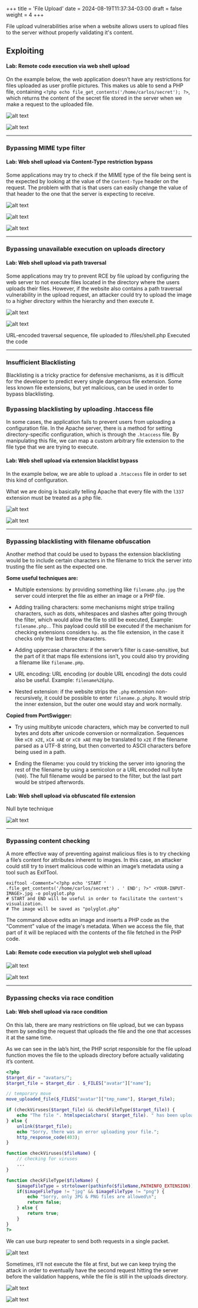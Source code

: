 +++
title = 'File Upload'
date = 2024-08-19T11:37:34-03:00
draft = false
weight = 4
+++

File upload vulnerabilities arise when a website allows users to upload files to the server without properly validating it's content.

## Exploiting

#### Lab: Remote code execution via web shell upload

On the example below, the web application doesn’t have any restrictions for files uploaded as user profile pictures. This makes us able to send a PHP file, containing `<?php echo file_get_contents('/home/carlos/secret'); ?>`, which returns the content of the secret file stored in the server when we make a request to the uploaded file.

![alt text](image.png)

![alt text](image-1.png)

---

### Bypassing MIME type filter

#### Lab: Web shell upload via Content-Type restriction bypass

Some applications may try to check if the MIME type of the file being sent is the expected by looking at the value of the `Content-Type` header on the request. The problem with that is that users can easily change the value of that header to the one that the server is expecting to receive.

![alt text](image-2.png)

![alt text](image-3.png)

![alt text](image-4.png)

---

### Bypassing unavailable execution on uploads directory

#### Lab: Web shell upload via path traversal

Some applications may try to prevent RCE by file upload by configuring the web server to not execute files located in the directory where the users uploads their files. However, if the website also contains a path traversal vulnerability in the upload request, an attacker could try to upload the image to a higher directory within the hierarchy and then execute it.

![alt text](image-5.png)

![alt text](image-6.png)

URL-encoded traversal sequence, file uploaded to /files/shell.php
Executed the code

---

### Insufficient Blacklisting

Blacklisting is a tricky practice for defensive mechanisms, as it is difficult for the developer to predict every single dangerous file extension. Some less known file extensions, but yet malicious, can be used in order to bypass blacklisting.

### Bypassing blacklisting by uploading .htaccess file

In some cases, the application fails to prevent users from uploading a configuration file. In the Apache server, there is a method for setting directory-specific configuration, which is through the `.htaccess` file. By manipulating this file, we can map a custom arbitrary file extension to the file type that we are trying to execute.

#### Lab: Web shell upload via extension blacklist bypass

In the example below, we are able to upload a `.htaccess` file in order to set this kind of configuration.

What we are doing is basically telling Apache that every file with the `l337` extension must be treated as a php file.

![alt text](image-7.png)

![alt text](image-8.png)

---

### Bypassing blacklisting with filename obfuscation

Another method that could be used to bypass the extension blacklisting would be to include certain characters in the filename to trick the server into trusting the file sent as the expected one.

**Some useful techniques are:**

- Multiple extensions: by providing something like `filename.php.jpg` the server could interpret the file as either an image or a PHP file.

- Adding trailing characters: some mechanisms might stripe trailing characters, such as dots, whitespaces and slashes after going through the filter, which would allow the file to still be executed, Example: `filename.php.`. This payload could still be executed if the mechanism for checking extensions considers `hp.` as the file extension, in the case it checks only the last three characters.

- Adding uppercase characters: if the server’s filter is case-sensitive, but the part of it that maps file extensions isn’t, you could also try providing a filename like `filename.pHp`.

- URL encoding: URL encoding (or double URL encoding) the dots could also be useful. Example: `filename%2Ephp`.

- Nested extension: if the website strips the `.php` extension non-recursively, it could be possible to enter `filename.p.phphp`. It would strip the inner extension, but the outer one would stay and work normally.

**Copied from PortSwigger:**

- Try using multibyte unicode characters, which may be converted to null bytes and dots after unicode conversion or normalization. Sequences like `xC0 x2E`, `xC4 xAE` or `xC0 xAE` may be translated to `x2E` if the filename parsed as a UTF-8 string, but then converted to ASCII characters before being used in a path.

- Ending the filename: you could try tricking the server into ignoring the rest of the filename by using a semicolon or a URL encoded null byte (`%00`). The full filename would be parsed to the filter, but the last part would be striped afterwords.

#### Lab: Web shell upload via obfuscated file extension

Null byte technique

![alt text](image-9.png)

---

### Bypassing content checking

A more effective way of preventing against malicious files is to try checking a file’s content for attributes inherent to images. In this case, an attacker could still try to insert malicious code within an image’s metadata using a tool such as ExifTool.

```
exiftool -Comment="<?php echo 'START ' .file_get_contents('/home/carlos/secret') . ' END'; ?>" <YOUR-INPUT-IMAGE>.jpg -o polyglot.php
# START and END will be useful in order to facilitate the content's visualization.
# The image will be saved as "polyglot.php"
```

The command above edits an image and inserts a PHP code as the “Comment” value of the image's metadata. When we access the file, that part of it will be replaced with the contents of the file fetched in the PHP code.

#### Lab: Remote code execution via polyglot web shell upload

![alt text](image-10.png)

![alt text](image-11.png)

---

### Bypassing checks via race condition

#### Lab: Web shell upload via race condition

On this lab, there are many restrictions on file upload, but we can bypass them by sending the request that uploads the file and the one that accesses it at the same time.

As we can see in the lab’s hint, the PHP script responsible for the file upload function moves the file to the uploads directory before actually validating it’s content.

```php
<?php
$target_dir = "avatars/";
$target_file = $target_dir . $_FILES["avatar"]["name"];

// temporary move
move_uploaded_file($_FILES["avatar"]["tmp_name"], $target_file);

if (checkViruses($target_file) && checkFileType($target_file)) {
    echo "The file ". htmlspecialchars( $target_file). " has been uploaded.";
} else {
    unlink($target_file);
    echo "Sorry, there was an error uploading your file.";
    http_response_code(403);
}

function checkViruses($fileName) {
    // checking for viruses
    ...
}

function checkFileType($fileName) {
    $imageFileType = strtolower(pathinfo($fileName,PATHINFO_EXTENSION));
    if($imageFileType != "jpg" && $imageFileType != "png") {
        echo "Sorry, only JPG & PNG files are allowed\n";
        return false;
    } else {
        return true;
    }
}
?>
```

We can use burp repeater to send both requests in a single packet.

![alt text](image-12.png)

Sometimes, it’ll not execute the file at first, but we can keep trying the attack in order to eventually have the second request hitting the server before the validation happens, while the file is still in the uploads directory.

![alt text](image-13.png)

![alt text](image-14.png)